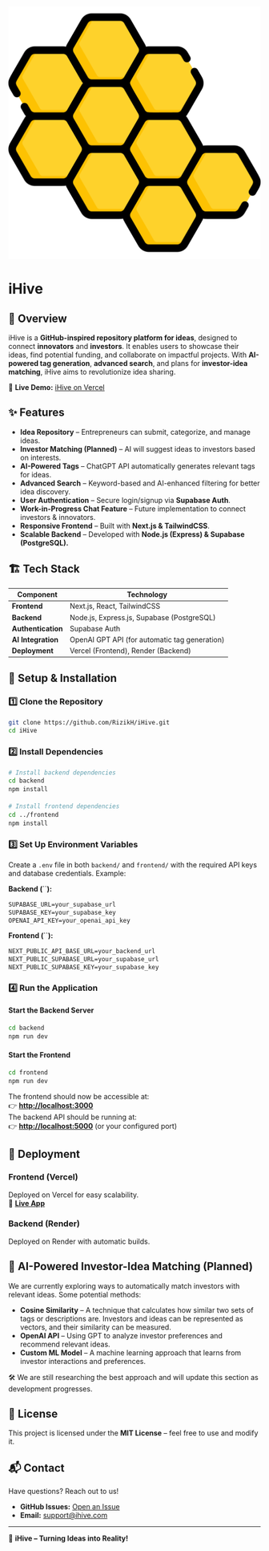 ![iHive Logo](frontend/public/Images/iHive.png)

# iHive

## 🚀 Overview

iHive is a **GitHub-inspired repository platform for ideas**, designed to connect **innovators** and **investors**. It enables users to showcase their ideas, find potential funding, and collaborate on impactful projects. With **AI-powered tag generation**, **advanced search**, and plans for **investor-idea matching**, iHive aims to revolutionize idea sharing.

🔗 **Live Demo:** [iHive on Vercel](https://ihive.vercel.app/)

## ✨ Features

- **Idea Repository** – Entrepreneurs can submit, categorize, and manage ideas.
- **Investor Matching (Planned)** – AI will suggest ideas to investors based on interests.
- **AI-Powered Tags** – ChatGPT API automatically generates relevant tags for ideas.
- **Advanced Search** – Keyword-based and AI-enhanced filtering for better idea discovery.
- **User Authentication** – Secure login/signup via **Supabase Auth**.
- **Work-in-Progress Chat Feature** – Future implementation to connect investors & innovators.
- **Responsive Frontend** – Built with **Next.js & TailwindCSS**.
- **Scalable Backend** – Developed with **Node.js (Express) & Supabase (PostgreSQL).**

## 🏗️ Tech Stack

| Component          | Technology                                    |
| ------------------ | --------------------------------------------- |
| **Frontend**       | Next.js, React, TailwindCSS                   |
| **Backend**        | Node.js, Express.js, Supabase (PostgreSQL)    |
| **Authentication** | Supabase Auth                                 |
| **AI Integration** | OpenAI GPT API (for automatic tag generation) |
| **Deployment**     | Vercel (Frontend), Render (Backend)           |

## 🔧 Setup & Installation

### 1️⃣ Clone the Repository

```sh
git clone https://github.com/RizikH/iHive.git
cd iHive
```

### 2️⃣ Install Dependencies

```sh
# Install backend dependencies
cd backend
npm install

# Install frontend dependencies
cd ../frontend
npm install
```

### 3️⃣ Set Up Environment Variables

Create a `.env` file in both `backend/` and `frontend/` with the required API keys and database credentials. Example:

**Backend (**``**):**

```env
SUPABASE_URL=your_supabase_url
SUPABASE_KEY=your_supabase_key
OPENAI_API_KEY=your_openai_api_key
```

**Frontend (**``**):**

```env
NEXT_PUBLIC_API_BASE_URL=your_backend_url
NEXT_PUBLIC_SUPABASE_URL=your_supabase_url
NEXT_PUBLIC_SUPABASE_KEY=your_supabase_key
```

### 4️⃣ Run the Application

#### Start the Backend Server

```sh
cd backend
npm run dev
```

#### Start the Frontend

```sh
cd frontend
npm run dev
```

The frontend should now be accessible at:\
👉 [**http://localhost:3000**](http://localhost:3000)\
The backend API should be running at:\
👉 [**http://localhost:5000**](http://localhost:5000) (or your configured port)

## 🚀 Deployment

### **Frontend (Vercel)**

Deployed on Vercel for easy scalability.\
🔗 [**Live App**](https://ihive.vercel.app/)

### **Backend (Render)**

Deployed on Render with automatic builds.

## 🤖 AI-Powered Investor-Idea Matching (Planned)

We are currently exploring ways to automatically match investors with relevant ideas. Some potential methods:

- **Cosine Similarity** – A technique that calculates how similar two sets of tags or descriptions are. Investors and ideas can be represented as vectors, and their similarity can be measured.
- **OpenAI API** – Using GPT to analyze investor preferences and recommend relevant ideas.
- **Custom ML Model** – A machine learning approach that learns from investor interactions and preferences.

🛠️ We are still researching the best approach and will update this section as development progresses.

## 📜 License

This project is licensed under the **MIT License** – feel free to use and modify it.

## 📬 Contact

Have questions? Reach out to us!

- **GitHub Issues:** [Open an Issue](https://github.com/RizikH/iHive/issues)
- **Email:** [support@ihive.com](mailto\:support@ihive.com)

---

🚀 **iHive – Turning Ideas into Reality!**

